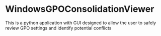 # WindowsGPOConsolidationViewer
This is a python application with GUI designed to allow the user to safely review GPO settings and identify potential conflicts
